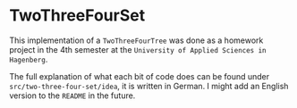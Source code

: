 # TwoThreeFourSet
This implementation of a `TwoThreeFourTree` was done as a homework
project in the 4th semester at the `University of Applied Sciences in Hagenberg`.

The full explanation of what each bit of code does can be found under
`src/two-three-four-set/idea`, it is written in German. I might add an
English version to the `README` in the future.